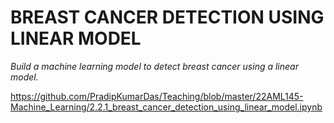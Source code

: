 <h1>BREAST CANCER DETECTION USING LINEAR MODEL</h1>

_Build a machine learning model to detect breast cancer using a linear model._

https://github.com/PradipKumarDas/Teaching/blob/master/22AML145-Machine_Learning/2.2.1_breast_cancer_detection_using_linear_model.ipynb
